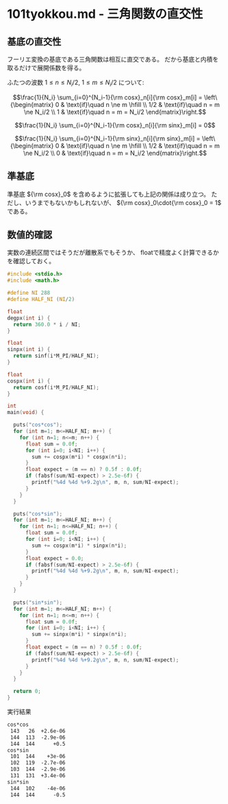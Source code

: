 # 101tyokkou.md - 三角関数の直交性

## 基底の直交性

フーリエ変換の基底である三角関数は相互に直交である。
だから基底と内積を取るだけで展開係数を得る。

ふたつの波数 $1\le n\le N_i/2$, $1\le m\le N_i/2$ について:

```math
\frac{1}{N_i} \sum_{i=0}^{N_i-1}{\rm cosx}_n[i]{\rm cosx}_m[i]
= \left\{\begin{matrix}
0 & \text{if}\quad n \ne m \hfill \\
1/2 & \text{if}\quad n = m \ne N_i/2 \\
1 & \text{if}\quad n = m = N_i/2
\end{matrix}\right.
```

```math
\frac{1}{N_i} \sum_{i=0}^{N_i-1}{\rm cosx}_n[i]{\rm sinx}_m[i]
= 0
```

```math
\frac{1}{N_i} \sum_{i=0}^{N_i-1}{\rm sinx}_n[i]{\rm sinx}_m[i]
= \left\{\begin{matrix}
0 & \text{if}\quad n \ne m \hfill \\
1/2 & \text{if}\quad n = m \ne N_i/2 \\
0 & \text{if}\quad n = m = N_i/2
\end{matrix}\right.
```

## 準基底

準基底 ${\rm cosx}_0$ を含めるように拡張しても上記の関係は成り立つ。
ただし、いうまでもないかもしれないが、 ${\rm cosx}_0\cdot{\rm cosx}_0 = 1$ である。

## 数値的確認

実数の連続区間ではそうだが離散系でもそうか、
floatで精度よく計算できるかを確認しておく。

```c:101tyokkou.c
#include <stdio.h>
#include <math.h>

#define NI 288
#define HALF_NI (NI/2)

float
degpx(int i) {
  return 360.0 * i / NI;
}

float
sinpx(int i) {
  return sinf(i*M_PI/HALF_NI);
}

float
cospx(int i) {
  return cosf(i*M_PI/HALF_NI);
}

int
main(void) {

  puts("cos*cos");
  for (int m=1; m<=HALF_NI; m++) {
    for (int n=1; n<=m; n++) {
      float sum = 0.0f;
      for (int i=0; i<NI; i++) {
        sum += cospx(m*i) * cospx(n*i);
      }
      float expect = (m == n) ? 0.5f : 0.0f;
      if (fabsf(sum/NI-expect) > 2.5e-6f) {
        printf("%4d %4d %+9.2g\n", m, n, sum/NI-expect);
      }
    }
  }

  puts("cos*sin");
  for (int m=1; m<=HALF_NI; m++) {
    for (int n=1; n<=HALF_NI; n++) {
      float sum = 0.0f;
      for (int i=0; i<NI; i++) {
        sum += cospx(m*i) * sinpx(n*i);
      }
      float expect = 0.0;
      if (fabsf(sum/NI-expect) > 2.5e-6f) {
        printf("%4d %4d %+9.2g\n", m, n, sum/NI-expect);
      }
    }
  }

  puts("sin*sin");
  for (int m=1; m<=HALF_NI; m++) {
    for (int n=1; n<=m; n++) {
      float sum = 0.0f;
      for (int i=0; i<NI; i++) {
        sum += sinpx(m*i) * sinpx(n*i);
      }
      float expect = (m == n) ? 0.5f : 0.0f;
      if (fabsf(sum/NI-expect) > 2.5e-6f) {
        printf("%4d %4d %+9.2g\n", m, n, sum/NI-expect);
      }
    }
  }

  return 0;
}
```

実行結果
```text:101tyokkou.txt
cos*cos
 143   26  +2.6e-06
 144  113  -2.9e-06
 144  144      +0.5
cos*sin
 101  144    +3e-06
 102  119  -2.7e-06
 103  144  -2.9e-06
 131  131  +3.4e-06
sin*sin
 144  102    -4e-06
 144  144      -0.5
```
